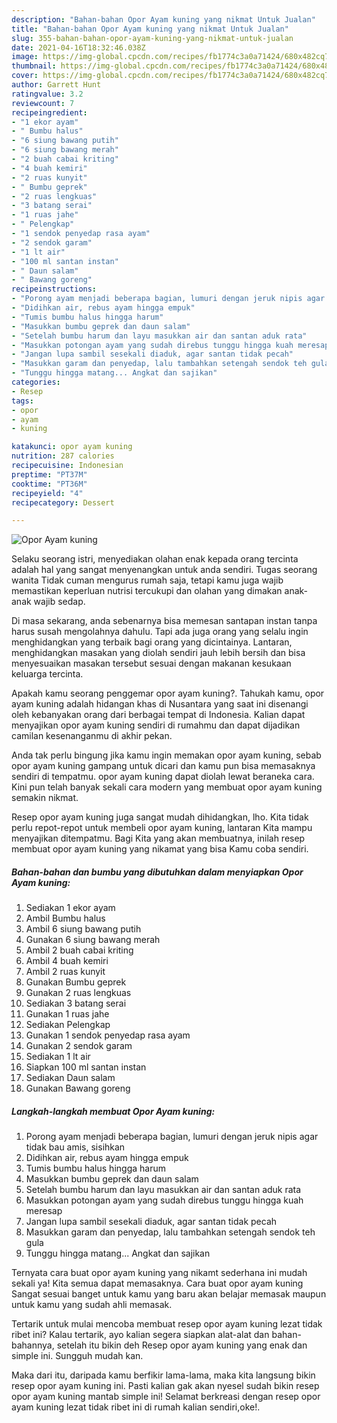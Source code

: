 ```yaml
---
description: "Bahan-bahan Opor Ayam kuning yang nikmat Untuk Jualan"
title: "Bahan-bahan Opor Ayam kuning yang nikmat Untuk Jualan"
slug: 355-bahan-bahan-opor-ayam-kuning-yang-nikmat-untuk-jualan
date: 2021-04-16T18:32:46.038Z
image: https://img-global.cpcdn.com/recipes/fb1774c3a0a71424/680x482cq70/opor-ayam-kuning-foto-resep-utama.jpg
thumbnail: https://img-global.cpcdn.com/recipes/fb1774c3a0a71424/680x482cq70/opor-ayam-kuning-foto-resep-utama.jpg
cover: https://img-global.cpcdn.com/recipes/fb1774c3a0a71424/680x482cq70/opor-ayam-kuning-foto-resep-utama.jpg
author: Garrett Hunt
ratingvalue: 3.2
reviewcount: 7
recipeingredient:
- "1 ekor ayam"
- " Bumbu halus"
- "6 siung bawang putih"
- "6 siung bawang merah"
- "2 buah cabai kriting"
- "4 buah kemiri"
- "2 ruas kunyit"
- " Bumbu geprek"
- "2 ruas lengkuas"
- "3 batang serai"
- "1 ruas jahe"
- " Pelengkap"
- "1 sendok penyedap rasa ayam"
- "2 sendok garam"
- "1 lt air"
- "100 ml santan instan"
- " Daun salam"
- " Bawang goreng"
recipeinstructions:
- "Porong ayam menjadi beberapa bagian, lumuri dengan jeruk nipis agar tidak bau amis, sisihkan"
- "Didihkan air, rebus ayam hingga empuk"
- "Tumis bumbu halus hingga harum"
- "Masukkan bumbu geprek dan daun salam"
- "Setelah bumbu harum dan layu masukkan air dan santan aduk rata"
- "Masukkan potongan ayam yang sudah direbus tunggu hingga kuah meresap"
- "Jangan lupa sambil sesekali diaduk, agar santan tidak pecah"
- "Masukkan garam dan penyedap, lalu tambahkan setengah sendok teh gula"
- "Tunggu hingga matang... Angkat dan sajikan"
categories:
- Resep
tags:
- opor
- ayam
- kuning

katakunci: opor ayam kuning 
nutrition: 287 calories
recipecuisine: Indonesian
preptime: "PT37M"
cooktime: "PT36M"
recipeyield: "4"
recipecategory: Dessert

---
```



![Opor Ayam kuning](https://img-global.cpcdn.com/recipes/fb1774c3a0a71424/680x482cq70/opor-ayam-kuning-foto-resep-utama.jpg)

Selaku seorang istri, menyediakan olahan enak kepada orang tercinta adalah hal yang sangat menyenangkan untuk anda sendiri. Tugas seorang  wanita Tidak cuman mengurus rumah saja, tetapi kamu juga wajib memastikan keperluan nutrisi tercukupi dan olahan yang dimakan anak-anak wajib sedap.

Di masa  sekarang, anda sebenarnya bisa memesan santapan instan tanpa harus susah mengolahnya dahulu. Tapi ada juga orang yang selalu ingin menghidangkan yang terbaik bagi orang yang dicintainya. Lantaran, menghidangkan masakan yang diolah sendiri jauh lebih bersih dan bisa menyesuaikan masakan tersebut sesuai dengan makanan kesukaan keluarga tercinta. 



Apakah kamu seorang penggemar opor ayam kuning?. Tahukah kamu, opor ayam kuning adalah hidangan khas di Nusantara yang saat ini disenangi oleh kebanyakan orang dari berbagai tempat di Indonesia. Kalian dapat menyajikan opor ayam kuning sendiri di rumahmu dan dapat dijadikan camilan kesenanganmu di akhir pekan.

Anda tak perlu bingung jika kamu ingin memakan opor ayam kuning, sebab opor ayam kuning gampang untuk dicari dan kamu pun bisa memasaknya sendiri di tempatmu. opor ayam kuning dapat diolah lewat beraneka cara. Kini pun telah banyak sekali cara modern yang membuat opor ayam kuning semakin nikmat.

Resep opor ayam kuning juga sangat mudah dihidangkan, lho. Kita tidak perlu repot-repot untuk membeli opor ayam kuning, lantaran Kita mampu menyajikan ditempatmu. Bagi Kita yang akan membuatnya, inilah resep membuat opor ayam kuning yang nikamat yang bisa Kamu coba sendiri.

<!--inarticleads1-->

##### Bahan-bahan dan bumbu yang dibutuhkan dalam menyiapkan Opor Ayam kuning:

1. Sediakan 1 ekor ayam
1. Ambil  Bumbu halus
1. Ambil 6 siung bawang putih
1. Gunakan 6 siung bawang merah
1. Ambil 2 buah cabai kriting
1. Ambil 4 buah kemiri
1. Ambil 2 ruas kunyit
1. Gunakan  Bumbu geprek
1. Gunakan 2 ruas lengkuas
1. Sediakan 3 batang serai
1. Gunakan 1 ruas jahe
1. Sediakan  Pelengkap
1. Gunakan 1 sendok penyedap rasa ayam
1. Gunakan 2 sendok garam
1. Sediakan 1 lt air
1. Siapkan 100 ml santan instan
1. Sediakan  Daun salam
1. Gunakan  Bawang goreng




<!--inarticleads2-->

##### Langkah-langkah membuat Opor Ayam kuning:

1. Porong ayam menjadi beberapa bagian, lumuri dengan jeruk nipis agar tidak bau amis, sisihkan
1. Didihkan air, rebus ayam hingga empuk
1. Tumis bumbu halus hingga harum
1. Masukkan bumbu geprek dan daun salam
1. Setelah bumbu harum dan layu masukkan air dan santan aduk rata
1. Masukkan potongan ayam yang sudah direbus tunggu hingga kuah meresap
1. Jangan lupa sambil sesekali diaduk, agar santan tidak pecah
1. Masukkan garam dan penyedap, lalu tambahkan setengah sendok teh gula
1. Tunggu hingga matang... Angkat dan sajikan




Ternyata cara buat opor ayam kuning yang nikamt sederhana ini mudah sekali ya! Kita semua dapat memasaknya. Cara buat opor ayam kuning Sangat sesuai banget untuk kamu yang baru akan belajar memasak maupun untuk kamu yang sudah ahli memasak.

Tertarik untuk mulai mencoba membuat resep opor ayam kuning lezat tidak ribet ini? Kalau tertarik, ayo kalian segera siapkan alat-alat dan bahan-bahannya, setelah itu bikin deh Resep opor ayam kuning yang enak dan simple ini. Sungguh mudah kan. 

Maka dari itu, daripada kamu berfikir lama-lama, maka kita langsung bikin resep opor ayam kuning ini. Pasti kalian gak akan nyesel sudah bikin resep opor ayam kuning mantab simple ini! Selamat berkreasi dengan resep opor ayam kuning lezat tidak ribet ini di rumah kalian sendiri,oke!.

